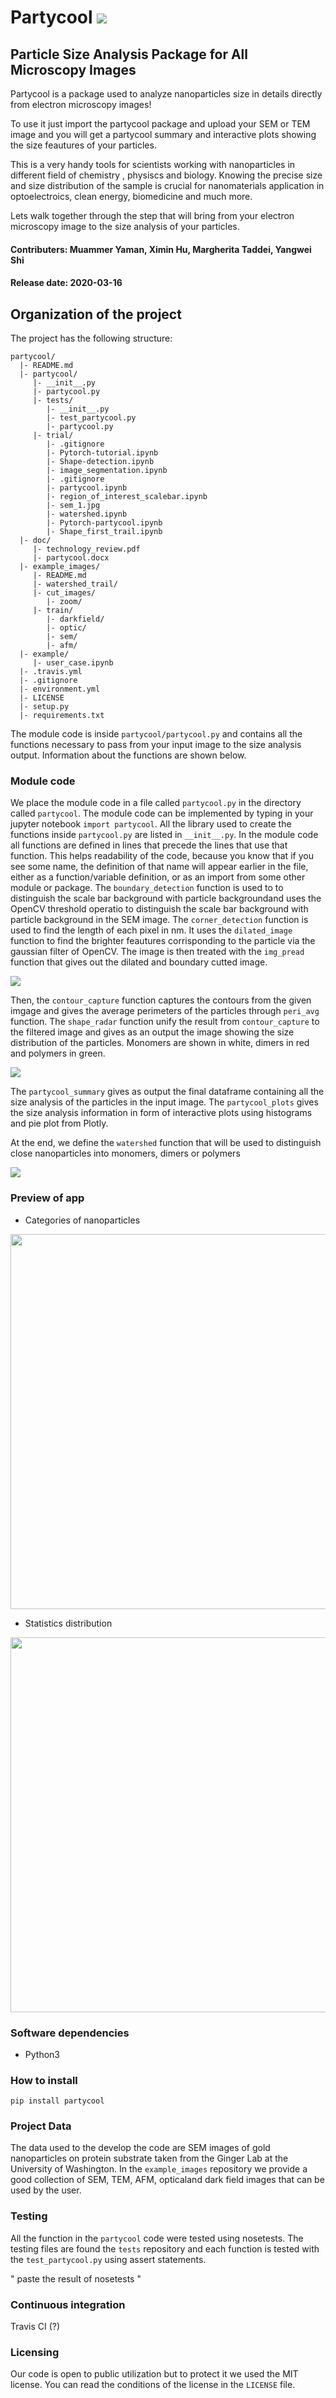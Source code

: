 # Partycool <img src="/example_images/partycool_super_smaller.jpg">
## Particle Size Analysis Package for All Microscopy Images 
Partycool is a package used to analyze nanoparticles size in details directly from electron microscopy images!

To use it just import the partycool package and upload your SEM or TEM image and you will get a partycool summary and interactive plots showing the size feautures of your particles.

This is a very handy tools for scientists working with nanoparticles in different field of chemistry , physiscs and biology. Knowing the precise size and size distribution of the sample is crucial for nanomaterials application in optoelectroics, clean energy, biomedicine and much more.

Lets walk together through the step that will bring from your electron microscopy image to the size analysis of your particles.

#### Contributers: Muammer Yaman, Ximin Hu, Margherita Taddei, Yangwei Shi
#### Release date: 2020-03-16

## Organization of the project
The project has the following structure:
   
   
    partycool/
      |- README.md
      |- partycool/
         |- __init__.py
         |- partycool.py
         |- tests/
            |- __init__.py
            |- test_partycool.py
            |- partycool.py           
         |- trial/
            |- .gitignore
            |- Pytorch-tutorial.ipynb
            |- Shape-detection.ipynb
            |- image_segmentation.ipynb
            |- .gitignore
            |- partycool.ipynb
            |- region_of_interest_scalebar.ipynb
            |- sem_1.jpg
            |- watershed.ipynb
            |- Pytorch-partycool.ipynb
            |- Shape_first_trail.ipynb                       
      |- doc/
         |- technology_review.pdf
         |- partycool.docx       
      |- example_images/
         |- README.md
         |- watershed_trail/
         |- cut_images/ 
            |- zoom/         
         |- train/
            |- darkfield/
            |- optic/
            |- sem/
            |- afm/
      |- example/
         |- user_case.ipynb           
      |- .travis.yml
      |- .gitignore
      |- environment.yml
      |- LICENSE
      |- setup.py
      |- requirements.txt

The module code is inside `partycool/partycool.py` and contains all the functions necessary to pass from your input image to the size analysis output. Information about the functions are shown below.

### Module code

We place the module code in a file called `partycool.py` in the directory called
`partycool`. 
The module code can be implemented by typing in your jupyter notebook `import partycool`. 
All the library used to create the functions inside `partycool.py` are listed in `__init__.py`.
In the module code all functions are defined in lines that precede the lines that
use that function. This helps readability of the code, because you know that if
you see some name, the definition of that name will appear earlier in the file,
either as a function/variable definition, or as an import from some other module
or package.
The `boundary_detection` function is used to to distinguish the scale bar background with particle backgroundand uses the OpenCV threshold operatio to distinguish the scale bar background with particle background in the SEM image.
The `corner_detection` function is used to find the length of each pixel in nm. It uses the `dilated_image` function to find the brighter feautures corrisponding to the particle via the gaussian filter of OpenCV.
The image is then treated with the `img_pread` function that gives out the dilated and boundary cutted image.

<img src="/example_images/img_pread_output.png">

Then, the `contour_capture` function captures the contours from the given imgage and gives the average perimeters of the particles through `peri_avg` function.
The `shape_radar` function unify the result from `contour_capture` to the filtered image and gives as an output the image showing the size distribution of the particles. Monomers are shown in white, dimers in red and polymers in green.

<img src="/example_images/countour_capture_output.png">

The `partycool_summary` gives as output the final dataframe containing all the size analysis of the particles in the input image.
The `partycool_plots` gives the size analysis information in form of interactive plots using histograms and pie plot from Plotly.

At the end, we define the `watershed` function that will be used to distinguish close nanoparticles into monomers, dimers or polymers

<img src="/example_images/watershed_output.png">

### Preview of app 

* Categories of nanoparticles
<img src="/example_images/pie.png" width="600">

* Statistics distribution
<img src="/example_images/noninteractivenew.png" width="600">


### Software dependencies
* Python3

### How to install
```
pip install partycool
```

### Project Data

The data used to the develop the code are SEM images of gold nanoparticles on protein substrate taken from the Ginger Lab at the University of Washington. In the `example_images` repository we provide a good collection of SEM, TEM, AFM, opticaland dark field images that can be used by the user.

### Testing

All the function in the `partycool` code were tested using nosetests. The testing files are found the `tests` repository and each function is tested with the `test_partycool.py` using assert statements.

"
paste the result of nosetests
"


### Continuous integration 

Travis CI (?)

### Licensing 

Our code is open to public utilization but to protect it we used the MIT license. You can read the conditions of the license in the `LICENSE` file.
